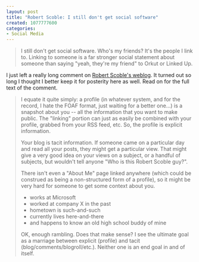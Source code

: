 ```yaml
--- 
layout: post
title: "Robert Scoble: I still don't get social software"
created: 1077777600
categories: 
- Social Media
---
```

<blockquote>
I still don't get social software. Who's my friends? It's the people I link to. Linking to someone is a far stronger social statement about someone than saying "yeah, they're my friend" to Orkut or Linked Up.
</blockquote>

<p>I just left a really long comment on <a href="http://radio.weblogs.com/0001011/2004/02/25.html#a6656">Robert Scoble's weblog</a>. It turned out so long I thought I better keep it for posterity here as well. Read on for the full text of the comment.</p>

<!--break-->

<blockquote>
<p>I equate it quite simply: a profile (in whatever system, and for the record, I hate the FOAF format, just waiting for a better one...) is a snapshot about you -- all the information that you want to make public. The "linking" portion can just as easily be combined with your profile, grabbed from your RSS feed, etc. So, the profile is explicit information.</p>

<p>Your blog is tacit information. If someone came on a particular day and read all your posts, they might get a particular view. That might give a very good idea on your views on a subject, or a handful of subjects, but wouldn't tell anyone "Who is this Robert Scoble guy?".</p>

<p>There isn't even a "About Me" page linked anywhere (which could be construed as being a non-structured form of a profile), so it might be very hard for someone to get some context about you.</p>

<ul>
<li>works at Microsoft</li>
<li>worked at company X in the past</li>
<li>hometown is such-and-such</li>
<li>currently lives here-and-there</li>
<li>and happens to know an old high school buddy of mine</li>
</ul>

<p>OK, enough rambling. Does that make sense? I see the ultimate goal as a marriage between explicit (profile) and tacit (blog/comments/blogroll/etc.). Neither one is an end goal in and of itself.</p>
</blockquote>
